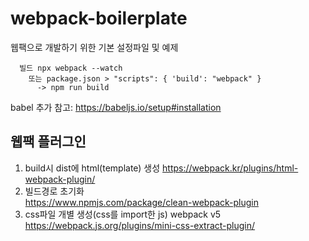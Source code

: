 # webpack-boilerplate
웹팩으로 개발하기 위한 기본 설정파일 및 예제  

``` 
  빌드 npx webpack --watch  
    또는 package.json > "scripts": { 'build': "webpack" }  
      -> npm run build
```

babel 추가 참고: https://babeljs.io/setup#installation  

## 웹팩 플러그인
1. build시 dist에 html(template) 생성
  https://webpack.kr/plugins/html-webpack-plugin/
2. 빌드경로 초기화  
  https://www.npmjs.com/package/clean-webpack-plugin
3. css파일 개별 생성(css를 import한 js) webpack v5
  https://webpack.js.org/plugins/mini-css-extract-plugin/